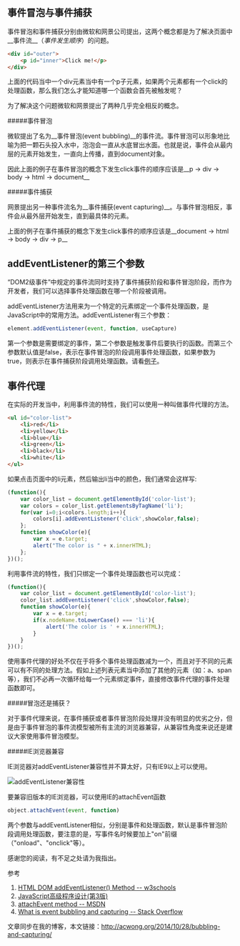 事件冒泡与事件捕获
------------------
事件冒泡和事件捕获分别由微软和网景公司提出，这两个概念都是为了解决页面中__事件流__（_事件发生顺序_）的问题。
```html
<div id="outer">
    <p id="inner">Click me!</p>
</div>
```
上面的代码当中一个div元素当中有一个p子元素，如果两个元素都有一个click的处理函数，那么我们怎么才能知道哪一个函数会首先被触发呢？

为了解决这个问题微软和网景提出了两种几乎完全相反的概念。

#####事件冒泡

微软提出了名为__事件冒泡(event bubbling)__的事件流。事件冒泡可以形象地比喻为把一颗石头投入水中，泡泡会一直从水底冒出水面。也就是说，事件会从最内层的元素开始发生，一直向上传播，直到document对象。

因此上面的例子在事件冒泡的概念下发生click事件的顺序应该是__p -> div -> body -> html -> document__

#####事件捕获

网景提出另一种事件流名为__事件捕获(event capturing)__。与事件冒泡相反，事件会从最外层开始发生，直到最具体的元素。

上面的例子在事件捕获的概念下发生click事件的顺序应该是__document -> html -> body -> div -> p__

addEventListener的第三个参数
---------------------
“DOM2级事件”中规定的事件流同时支持了事件捕获阶段和事件冒泡阶段，而作为开发者，我们可以选择事件处理函数在哪一个阶段被调用。

addEventListener方法用来为一个特定的元素绑定一个事件处理函数，是JavaScript中的常用方法。addEventListener有三个参数：
```js
element.addEventListener(event, function, useCapture)
```
第一个参数是需要绑定的事件，第二个参数是触发事件后要执行的函数。而第三个参数默认值是false，表示在事件冒泡的阶段调用事件处理函数，如果参数为true，则表示在事件捕获阶段调用处理函数。请看[例子](http://www.w3schools.com/jsref/tryit.asp?filename=tryjsref_element_addeventlistener_capture)。

事件代理
--------------------
在实际的开发当中，利用事件流的特性，我们可以使用一种叫做事件代理的方法。
```html
<ul id="color-list">
    <li>red</li>
    <li>yellow</li>
    <li>blue</li>
    <li>green</li>
    <li>black</li>
    <li>white</li>
</ul>
```
如果点击页面中的li元素，然后输出li当中的颜色，我们通常会这样写:
```js
(function(){
    var color_list = document.getElementById('color-list');
    var colors = color_list.getElementsByTagName('li');
    for(var i=0;i<colors.length;i++){                          
        colors[i].addEventListener('click',showColor,false);
    };
    function showColor(e){
        var x = e.target;
        alert("The color is " + x.innerHTML);
    };
})();
```
利用事件流的特性，我们只绑定一个事件处理函数也可以完成：
```js
(function(){
    var color_list = document.getElementById('color-list');
    color_list.addEventListener('click',showColor,false);
    function showColor(e){
        var x = e.target;
        if(x.nodeName.toLowerCase() === 'li'){
            alert('The color is ' + x.innerHTML);
        }
    }
})();
```
使用事件代理的好处不仅在于将多个事件处理函数减为一个，而且对于不同的元素可以有不同的处理方法。假如上述列表元素当中添加了其他的元素（如：a、span等），我们不必再一次循环给每一个元素绑定事件，直接修改事件代理的事件处理函数即可。

#####冒泡还是捕获？

对于事件代理来说，在事件捕获或者事件冒泡阶段处理并没有明显的优劣之分，但是由于事件冒泡的事件流模型被所有主流的浏览器兼容，从兼容性角度来说还是建议大家使用事件冒泡模型。

#####IE浏览器兼容

IE浏览器对addEventListener兼容性并不算太好，只有IE9以上可以使用。

![addEventListener兼容性](http://segmentfault.com/img/bVdjeh)

要兼容旧版本的IE浏览器，可以使用IE的attachEvent函数
```js
object.attachEvent(event, function)
```
两个参数与addEventListener相似，分别是事件和处理函数，默认是事件冒泡阶段调用处理函数，要注意的是，写事件名时候要加上"on"前缀（"onload"、"onclick"等）。

感谢您的阅读，有不足之处请为我指出。

参考

1.  [HTML DOM addEventListener() Method -- w3schools](http://www.w3schools.com/jsref/met_element_addeventlistener.asp)
1.  [JavaScript高级程序设计(第3版)](http://book.douban.com/subject/10546125/)
1.  [attachEvent method -- MSDN](http://msdn.microsoft.com/en-us/library/ie/ms536343.aspx)
1.  [What is event bubbling and capturing -- Stack Overflow](https://stackoverflow.com/questions/4616694/what-is-event-bubbling-and-capturing?nsukey=zA51Jl1Abrk%2FRkPZVPbCjx4J80CbKY93tVZAAejv4ySodF5MTEOdxPCiy4RFfLE5hPcgmYVt2Y4ma7A5hHfbXg%3D%3D)


文章同步在我的博客，本文链接：http://acwong.org/2014/10/28/bubbling-and-capturing/